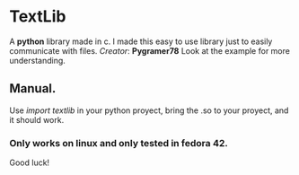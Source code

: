 # TextLib
A **python** library made in c.
I made this easy to use library just to easily communicate with files.
*Creator*: **Pygramer78**
Look at the example for more understanding.
## Manual.
Use *import textlib* in your python proyect, bring the .so to your proyect, and it should work.
### Only works on linux and only tested in fedora 42.
Good luck!